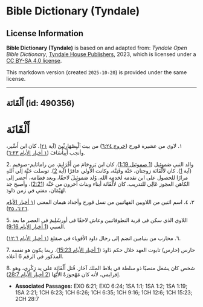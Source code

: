 # Bible Dictionary (Tyndale)

## License Information

**Bible Dictionary (Tyndale)** is based on and adapted from: _Tyndale Open Bible Dictionary_, [Tyndale House Publishers](https://tyndaleopenresources.com/), 2023, which is licensed under a [CC BY-SA 4.0 license](https://creativecommons.org/licenses/by-sa/4.0/legalcode.en).

This markdown version (created `2025-10-20`) is provided under the same license.



--------------------------------

## أَلْقَانَة (id: 490356)

أَلْقَانَة
==========

١. لاوي من عشيرة قورح ([خروج ٦:٢٤](https://ref.ly/Exod6:24)) من بيت ٱلْيِصْهَارِيِّينَ (آية [٢١](https://ref.ly/Exod6:21)). كان ابن أَسِّير، وأنجب أَبِيأَسَافَ ([١ أخبار الأيام ٦:٢٣](https://ref.ly/1Chr6:23)).

2\. والد النبي صَموئِيل ([1 صموئيل 1:19](https://ref.ly/1Sam1:19)). كان ابن يَروحَامَ من أَفْرَايِمَ، من راماثايم\-صوفيم (آية [1](https://ref.ly/1Sam1:1)). كان لأَلْقَانَة زوجتان، حَنَّة وفَنِنَّة، وكانت الأولى عاقرًا (آية [2](https://ref.ly/1Sam1:2)). توسلت حَنَّة إلى ٱللهِ مرارًا للحصول على ابن تقدمه لخدمة الله. وُلد صَموئِيلَ لاحقًا، وبعد فطامه، أُحضر إلى الكاهن العجوز عَالِي للتدريب. كان لأَلْقَانَة أبناء وبنات آخرون من حَنَّة ([2:21](https://ref.ly/1Sam2:21))، وأصبح جد لهَيْمَان، مغني في زمن دَاودَ.

٣، ٤. اسم اثنين من اللاويين القهاتيين من نسل قورح وأجداد هيمان المغني ([١ أخبار الأيام ٦:٢٦، ٣٥](https://ref.ly/1Chr6:26,1Chr6:35)).

5\. اللاوي الذي سكن في قرية النطوفاتيين وعاش لاحقًا في أورشَلِيمَ في العصر ما بعد السبي ([1 أخبار الأيام 9:16](https://ref.ly/1Chr9:16)).

٦. محارب من بنيامين انضم إلى رجال داود الأقوياء في صقلغ ([١ أخبار الأيام ١٢:٦](https://ref.ly/1Chr12:6)).

7\. حارس (حارس) تابوت العهد خلال حكم دَاودَ ([1 أخبار الأيام 15:23](https://ref.ly/1Chr15:23)). ربما يكون هو نفسه المذكور في الرقم 6 أعلاه.

8\. شخص كان يشغل منصبًا ذو سلطة في بلاط الملك آحَاز. قُتل أَلْقَانَة على يد زِكْرِي، وهو إفرايمي، لأنه كان مَهْجورَةٌ الأَيّهَا ([2 أخبار الأيام 28:7](https://ref.ly/2Chr28:7)).

* **Associated Passages:** EXO 6:21; EXO 6:24; 1SA 1:1; 1SA 1:2; 1SA 1:19; 1SA 2:21; 1CH 6:23; 1CH 6:26; 1CH 6:35; 1CH 9:16; 1CH 12:6; 1CH 15:23; 2CH 28:7

